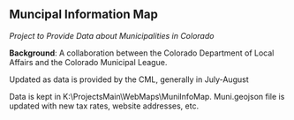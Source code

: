 ## Muncipal Information Map
*Project to Provide Data about Municipalities in Colorado*

**Background**: A collaboration between the Colorado Department of Local Affairs and the Colorado Municipal League.

Updated as data is provided by the CML, generally in July-August

Data is kept in K:\ProjectsMain\WebMaps\MuniInfoMap. Muni.geojson file is updated with new tax rates, website addresses, etc.


